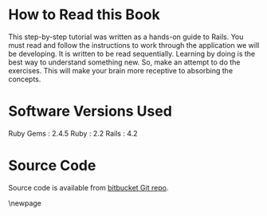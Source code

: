 # How to Read this Book #

This step-by-step tutorial was written as a hands-on guide to Rails. You must read and follow the instructions to work through the application we will be developing. It is written to be read sequentially. Learning by doing is the best way to understand something new. So, make an attempt to do the exercises. This will make your brain more receptive to absorbing the concepts.


# Software Versions Used #

 Ruby Gems : 2.4.5
 Ruby      : 2.2
 Rails     : 4.2
 
# Source Code #

Source code is available from [bitbucket Git repo](https://bitbucket.org/bparanj/rails42blog 'bitbucket Git repo').
 

\newpage




